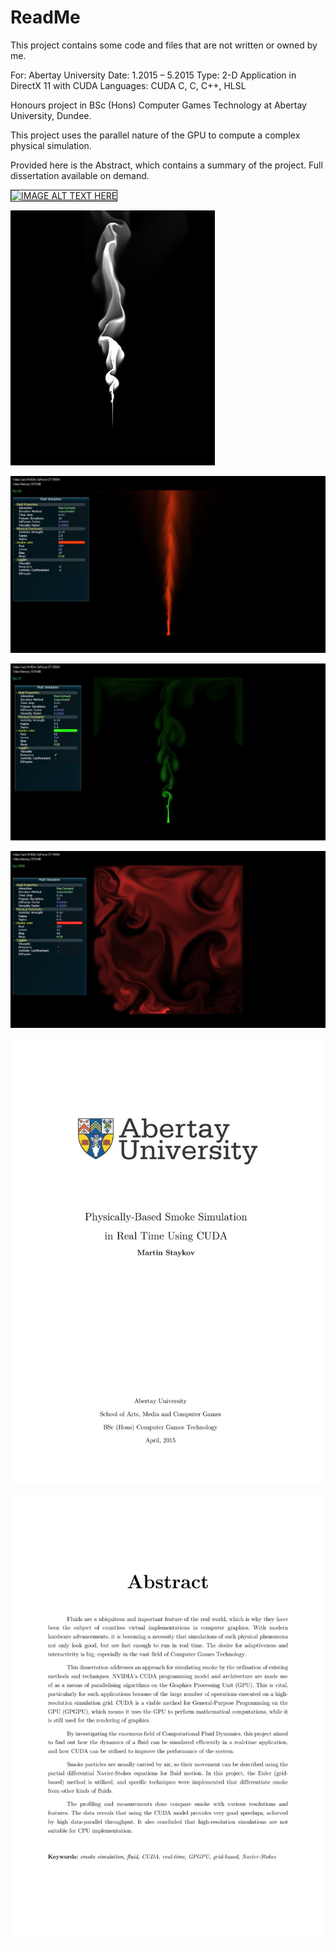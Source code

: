 # ReadMe
This project contains some code and files that are not written or owned by me.

For:
	Abertay University
Date:
	1.2015 – 5.2015
Type:
	2-D Application in DirectX 11 with CUDA
Languages:
	CUDA C, C, C++, HLSL

Honours project in BSc (Hons) Computer Games Technology at Abertay University, Dundee.

This project uses the parallel nature of the GPU to compute a complex physical simulation.

Provided here is the Abstract, which contains a summary of the project. Full dissertation available on demand.

<a href="http://www.youtube.com/watch?feature=player_embedded&v=ohhROn3IK4E
" target="_blank"><img src="http://img.youtube.com/vi/ohhROn3IK4E/0.jpg" 
alt="IMAGE ALT TEXT HERE" width="480" height="360" border="1" /></a>

![alt text](https://github.com/mrstayk/CUDA2DFluid/blob/master/readmeimg1.jpg "White Smoke")

![alt text](https://github.com/mrstayk/CUDA2DFluid/blob/master/readmeimg2.jpg "Vorticity confinement turned on")

![alt text](https://github.com/mrstayk/CUDA2DFluid/blob/master/readmeimg3.jpg "A larger number of Poisson iterations produce a more detailed fluid but this comes at a performance cost")

![alt text](https://github.com/mrstayk/CUDA2DFluid/blob/master/readmeimg4.jpg "Smoke with no buoyant force acting on it. It effectively acts as if gravity is switched off.")

![alt text](https://github.com/mrstayk/CUDA2DFluid/blob/master/readmeimg5.jpg "Physically-Based Smoke Simulation in Real Time Using CUDA.")

![alt text](https://github.com/mrstayk/CUDA2DFluid/blob/master/readmeimg6.jpg "Dissertation Abstract.")
